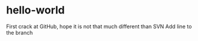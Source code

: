 # hello-world
First crack at GitHub, hope it is not that much different than SVN
Add line to the branch
